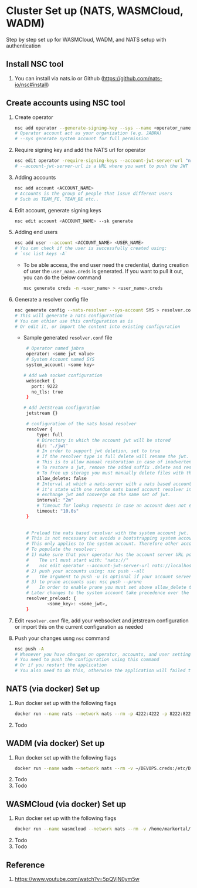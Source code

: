 # Cluster Set up (NATS, WASMCloud, WADM)

Step by step set up for WASMCloud, WADM, and NATS setup with authentication

## Install NSC tool
1. You can install via nats.io or Github (https://github.com/nats-io/nsc#install)

## Create accounts using NSC tool
1. Create operator
   ```bash
   nsc add operator --generate-signing-key --sys --name <operator_name>
   # Operator account act as your organization (e.g. JABRA)
   # --sys generate system account for full permission
   ```
2. Require signing key and add the NATS url for operator
   ```bash
   nsc edit operator -require-signing-keys --account-jwt-server-url "nats://0.0.0.0:4222"
   # --account-jwt-server-url is a URL where you want to push the JWT
   ```
3. Adding accounts
   ```bash
   nsc add account <ACCOUNT_NAME>
   # Accounts is the group of people that issue different users
   # Such as TEAM_FE, TEAM_BE etc..
   ```
4. Edit account, generate signing keys
   ```bash
   nsc edit account <ACCOUNT_NAME> --sk generate
   ```

5. Adding end users
   ```bash
   nsc add user --account <ACCOUNT_NAME> <USER_NAME>
   # You can check if the user is successfully created using:
   # `nsc list keys -A`
   ```
   - To be able access, the end user need the credential, during creation of user the `user_name.creds` is generated. If you want to pull it out, you can do the below command
     ```bash
     nsc generate creds -n <user_name> > <user_name>.creds
     ```
6. Generate a resolver config file
   ```bash
   nsc generate config --nats-resolver --sys-account SYS > resolver.conf
   # This will generate a nats configuration
   # You can ethier use this configuration as is
   # Or edit it, or import the content into existing configuration
   ```
   - Sample generated `resolver.conf` file
     ```sh
      # Operator named jabra
      operator: <some jwt value>
      # System Account named SYS
      system_account: <some key>

     # Add web socket configuration
      websocket {
        port: 9222
        no_tls: true
      }

     # Add JetStream configuration
      jetstream {}
     
      # configuration of the nats based resolver
      resolver {
          type: full
          # Directory in which the account jwt will be stored
          dir: './jwt'
          # In order to support jwt deletion, set to true
          # If the resolver type is full delete will rename the jwt.
          # This is to allow manual restoration in case of inadvertent deletion.
          # To restore a jwt, remove the added suffix .delete and restart or send a reload signal.
          # To free up storage you must manually delete files with the suffix .delete.
          allow_delete: false
          # Interval at which a nats-server with a nats based account resolver will compare
          # it's state with one random nats based account resolver in the cluster and if needed,
          # exchange jwt and converge on the same set of jwt.
          interval: "2m"
          # Timeout for lookup requests in case an account does not exist locally.
          timeout: "10.0s"
      }
      
      
      # Preload the nats based resolver with the system account jwt.
      # This is not necessary but avoids a bootstrapping system account.
      # This only applies to the system account. Therefore other account jwt are not included here.
      # To populate the resolver:
      # 1) make sure that your operator has the account server URL pointing at your nats servers.
      #    The url must start with: "nats://"
      #    nsc edit operator --account-jwt-server-url nats://localhost:4222
      # 2) push your accounts using: nsc push --all
      #    The argument to push -u is optional if your account server url is set as described.
      # 3) to prune accounts use: nsc push --prune
      #    In order to enable prune you must set above allow_delete to true
      # Later changes to the system account take precedence over the system account jwt listed here.
      resolver_preload: {
              <some_key>: <some_jwt>,
      }
      ```
7. Edit `resolver.conf` file, add your websocket and jetstream configuration or import this on the current configuration as needed
8. Push your changes usng `nsc` command
   ```bash
   nsc push -A
   # Whenever you have changes on operator, accounts, and user settings
   # You need to push the configuration using this command
   # Or if you restart the application
   # You also need to do this, otherwise the application will failed to authenticate
   ```
## NATS (via docker) Set up
1. Run docker set up with the following flags
   ```bash
   docker run --name nats --network nats --rm -p 4222:4222 -p 8222:8222 -p 9222:9222 -v ~/resolver.conf:/etc/nats/resolver.conf nats:latest --http_port 8222 --config /etc/nats/resolver.conf
   ```
2. Todo

## WADM (via docker) Set up
1. Run docker set up with the following flags
   ```bash
   docker run --name wadm --network nats --rm -v ~/DEVOPS.creds:/etc/DEVOPS.creds -e RUST_LOG=debug ghcr.io/wasmcloud/wadm:v0.12.0 --nats-server nats:4222 --nats-creds-file /etc/DEVOPS.creds
   ```
2. Todo
3. Todo

## WASMCloud (via docker) Set up
1. Run docker set up with the following flags
   ```bash
   docker run --name wasmcloud --network nats --rm -v /home/markortal/services-workspace:/media -e "RUST_LOG=debug" -p 4000:4000 -p 4001:4001 -p 8080-8089:8080-8089 -e "WASMCLOUD_RPC_JWT=<jwt>" -e "WASMCLOUD_RPC_SEED=<nkeyseed>" -e "WASMCLOUD_RPC_HOST=nats" -e "WASMCLOUD_CTL_JWT=<jwt>" -e "WASMCLOUD_CTL_SEED=<nkeyseed>" -e "WASMCLOUD_CTL_HOST=nats" -e "WASMCLOUD_PROV_RPC_HOST=nats" -e "OCI_REGISTRY=ghcr.io" -e "OCI_REGISTRY_USER=<github_username>" -e  "OCI_REGISTRY_PASSWORD=<github_token>" -e "WASMCLOUD_RPC_TIMEOUT_MS=10000" -e "WASMCLOUD_ALLOW_FILE_LOAD=true" -e "WASMCLOUD_STRUCTURED_LOGGING_ENABLED=true" ghcr.io/wasmcloud/wasmcloud:canary
   ```
2. Todo
3. Todo

## Reference
1. https://www.youtube.com/watch?v=5pQVjN0ym5w
